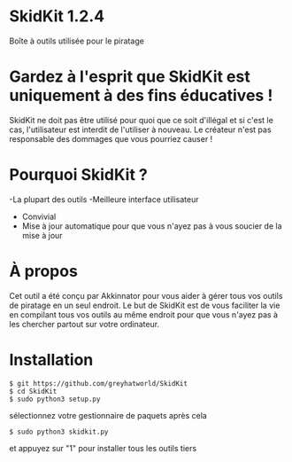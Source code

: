 # SkidKit 1.2.4
Boîte à outils utilisée pour le piratage

# Gardez à l'esprit que SkidKit est uniquement à des fins éducatives !
SkidKit ne doit pas être utilisé pour quoi que ce soit d'illégal et si c'est le cas, l'utilisateur est interdit de l'utiliser à nouveau.
Le créateur n'est pas responsable des dommages que vous pourriez causer !

# Pourquoi SkidKit ?
-La plupart des outils
-Meilleure interface utilisateur
- Convivial
- Mise à jour automatique pour que vous n'ayez pas à vous soucier de la mise à jour

# À propos
Cet outil a été conçu par Akkinnator pour vous aider à gérer tous vos outils de piratage en un seul endroit.
Le but de SkidKit est de vous faciliter la vie en compilant tous vos outils au même endroit pour que vous n'ayez pas à les chercher partout sur votre ordinateur.

# Installation
```
$ git https://github.com/greyhatworld/SkidKit
$ cd SkidKit
$ sudo python3 setup.py
```
sélectionnez votre gestionnaire de paquets après cela
```
$ sudo python3 skidkit.py
```
et appuyez sur "1" pour installer tous les outils tiers
